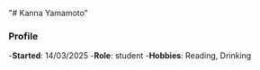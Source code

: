 "# Kanna Yamamoto" 
### Profile
-**Started**: 14/03/2025
-**Role**: student
-**Hobbies**: Reading, Drinking

